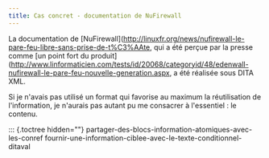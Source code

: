 ```yaml
---
title: Cas concret - documentation de NuFirewall
---
```


La documentation de
\[NuFirewall\](<http://linuxfr.org/news/nufirewall-le-pare-feu-libre-sans-prise-de-t%C3%AAte>,
qui a été perçue par la presse comme \[un point fort du
produit\](<http://www.linformaticien.com/tests/id/20068/categoryid/48/edenwall-nufirewall-le-pare-feu-nouvelle-generation.aspx>,
a été réalisée sous DITA XML.

Si je n\'avais pas utilisé un format qui favorise au maximum la
réutilisation de l\'information, je n\'aurais pas autant pu me consacrer
à l\'essentiel : le contenu.

::: {.toctree hidden=""}
partager-des-blocs-information-atomiques-avec-les-conref
fournir-une-information-ciblee-avec-le-texte-conditionnel-ditaval

